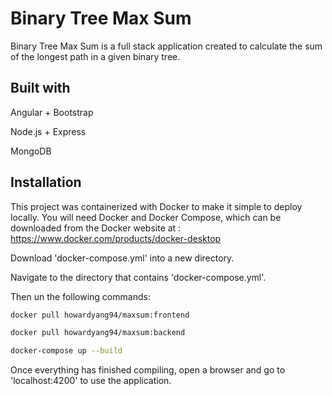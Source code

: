 # Binary Tree Max Sum
Binary Tree Max Sum is a full stack application created to calculate the sum of the longest path in a given binary tree.

## Built with

Angular + Bootstrap

Node.js + Express

MongoDB

## Installation
This project was containerized with Docker to make it simple to deploy locally.  You will need Docker and Docker Compose, which can be downloaded from the Docker website at : https://www.docker.com/products/docker-desktop 

Download 'docker-compose.yml' into a new directory.

Navigate to the directory that contains 'docker-compose.yml'.

Then un the following commands:

```bash
docker pull howardyang94/maxsum:frontend

docker pull howardyang94/maxsum:backend

docker-compose up --build
```

Once everything has finished compiling, open a browser and go to 'localhost:4200' to use the application.
